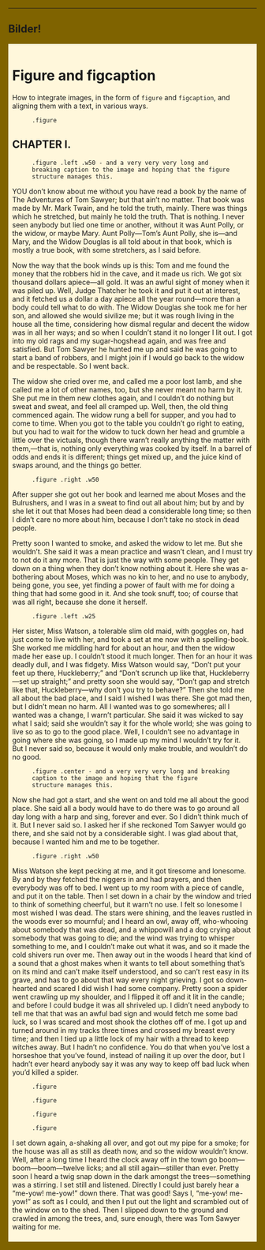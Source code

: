 ---
Bilder!
---------
<style>
html {
    background-color: #7F6300;
}

.wrap {
    margin: 0 auto;
    padding: 8px;
    max-width: 1200px;
    background-color: #FFF7DB;
}
</style>

<div class="wrap">

<h1>Figure and figcaption</h1>

<p>How to integrate images, in the form of <code>figure</code> and <code>figcaption</code>, and aligning them with a text, in various ways.

<figure class="figure">
    <img src="img/1.png" alt="">
    <figcaption><code>.figure</code></figcaption>
</figure>



<h2>CHAPTER I.</h2>

<figure class="figure left w50">
    <img src="img/2.png" alt="">
    <figcaption><code>.figure .left .w50 - and a very very very long and breaking caption to the image and hoping that the figure structure manages this.</code></figcaption>
</figure>

<p>YOU don’t know about me without you have read a book by the name of The Adventures of Tom Sawyer; but that ain’t no matter.  That book was made by Mr. Mark Twain, and he told the truth, mainly.  There was things which he stretched, but mainly he told the truth.  That is nothing.  I never seen anybody but lied one time or another, without it was Aunt Polly, or the widow, or maybe Mary.  Aunt Polly—Tom’s Aunt Polly, she is—and Mary, and the Widow Douglas is all told about in that book, which is mostly a true book, with some stretchers, as I said before.

<p>Now the way that the book winds up is this:  Tom and me found the money that the robbers hid in the cave, and it made us rich.  We got six thousand dollars apiece—all gold.  It was an awful sight of money when it was piled up.  Well, Judge Thatcher he took it and put it out at interest, and it fetched us a dollar a day apiece all the year round—more than a body could tell what to do with.  The Widow Douglas she took me for her son, and allowed she would sivilize me; but it was rough living in the house all the time, considering how dismal regular and decent the widow was in all her ways; and so when I couldn’t stand it no longer I lit out.  I got into my old rags and my sugar-hogshead again, and was free and satisfied.  But Tom Sawyer he hunted me up and said he was going to start a band of robbers, and I might join if I would go back to the widow and be respectable.  So I went back.

<p>The widow she cried over me, and called me a poor lost lamb, and she called me a lot of other names, too, but she never meant no harm by it. She put me in them new clothes again, and I couldn’t do nothing but sweat and sweat, and feel all cramped up.  Well, then, the old thing commenced again.  The widow rung a bell for supper, and you had to come to time. When you got to the table you couldn’t go right to eating, but you had to wait for the widow to tuck down her head and grumble a little over the victuals, though there warn’t really anything the matter with them,—that is, nothing only everything was cooked by itself.  In a barrel of odds and ends it is different; things get mixed up, and the juice kind of swaps around, and the things go better.

<figure class="figure right w50">
    <img src="img/3.png" alt="">
    <figcaption><code>.figure .right .w50</code></figcaption>
</figure>

<p>After supper she got out her book and learned me about Moses and the Bulrushers, and I was in a sweat to find out all about him; but by and by she let it out that Moses had been dead a considerable long time; so then I didn’t care no more about him, because I don’t take no stock in dead people.

<p>Pretty soon I wanted to smoke, and asked the widow to let me.  But she wouldn’t.  She said it was a mean practice and wasn’t clean, and I must try to not do it any more.  That is just the way with some people.  They get down on a thing when they don’t know nothing about it.  Here she was a-bothering about Moses, which was no kin to her, and no use to anybody, being gone, you see, yet finding a power of fault with me for doing a thing that had some good in it.  And she took snuff, too; of course that was all right, because she done it herself.

<figure class="figure left w25">
    <img src="img/4.png" alt="">
    <figcaption><code>.figure .left .w25</code></figcaption>
</figure>

<p>Her sister, Miss Watson, a tolerable slim old maid, with goggles on, had just come to live with her, and took a set at me now with a spelling-book. She worked me middling hard for about an hour, and then the widow made her ease up.  I couldn’t stood it much longer.  Then for an hour it was deadly dull, and I was fidgety.  Miss Watson would say, “Don’t put your feet up there, Huckleberry;” and “Don’t scrunch up like that, Huckleberry—set up straight;” and pretty soon she would say, “Don’t gap and stretch like that, Huckleberry—why don’t you try to behave?”  Then she told me all about the bad place, and I said I wished I was there. She got mad then, but I didn’t mean no harm.  All I wanted was to go somewheres; all I wanted was a change, I warn’t particular.  She said it was wicked to say what I said; said she wouldn’t say it for the whole world; she was going to live so as to go to the good place.  Well, I couldn’t see no advantage in going where she was going, so I made up my mind I wouldn’t try for it.  But I never said so, because it would only make trouble, and wouldn’t do no good.

<figure class="figure center">
    <img src="img/5.png" alt="">
    <figcaption><code>.figure .center - and a very very very long and breaking caption to the image and hoping that the figure structure manages this.</code></figcaption>
</figure>

<p>Now she had got a start, and she went on and told me all about the good place.  She said all a body would have to do there was to go around all day long with a harp and sing, forever and ever.  So I didn’t think much of it. But I never said so.  I asked her if she reckoned Tom Sawyer would go there, and she said not by a considerable sight.  I was glad about that, because I wanted him and me to be together.

<figure class="figure right w50">
    <img src="img/6.png" alt="">
    <figcaption><code>.figure .right .w50</code></figcaption>
</figure>

<p>Miss Watson she kept pecking at me, and it got tiresome and lonesome.  By and by they fetched the niggers in and had prayers, and then everybody was off to bed.  I went up to my room with a piece of candle, and put it on the table.  Then I set down in a chair by the window and tried to think of something cheerful, but it warn’t no use.  I felt so lonesome I most wished I was dead.  The stars were shining, and the leaves rustled in the woods ever so mournful; and I heard an owl, away off, who-whooing about somebody that was dead, and a whippowill and a dog crying about somebody that was going to die; and the wind was trying to whisper something to me, and I couldn’t make out what it was, and so it made the cold shivers run over me. Then away out in the woods I heard that kind of a sound that a ghost makes when it wants to tell about something that’s on its mind and can’t make itself understood, and so can’t rest easy in its grave, and has to go about that way every night grieving.  I got so down-hearted and scared I did wish I had some company.  Pretty soon a spider went crawling up my shoulder, and I flipped it off and it lit in the candle; and before I could budge it was all shriveled up.  I didn’t need anybody to tell me that that was an awful bad sign and would fetch me some bad luck, so I was scared and most shook the clothes off of me. I got up and turned around in my tracks three times and crossed my breast every time; and then I tied up a little lock of my hair with a thread to keep witches away.  But I hadn’t no confidence.  You do that when you’ve lost a horseshoe that you’ve found, instead of nailing it up over the door, but I hadn’t ever heard anybody say it was any way to keep off bad luck when you’d killed a spider.

<figure class="figure">
    <img src="img/7.png" alt="">
    <figcaption><code>.figure</code></figcaption>
</figure>

<figure class="figure">
    <img src="img/8.png" alt="">
    <figcaption><code>.figure</code></figcaption>
</figure>

<figure class="figure">
    <img src="img/9.png" alt="">
    <figcaption><code>.figure</code></figcaption>
</figure>

<figure class="figure">
    <img src="img/10.png" alt="">
    <figcaption><code>.figure</code></figcaption>
</figure>

<p>I set down again, a-shaking all over, and got out my pipe for a smoke; for the house was all as still as death now, and so the widow wouldn’t know. Well, after a long time I heard the clock away off in the town go boom—boom—boom—twelve licks; and all still again—stiller than ever. Pretty soon I heard a twig snap down in the dark amongst the trees—something was a stirring.  I set still and listened.  Directly I could just barely hear a “me-yow! me-yow!” down there.  That was good!  Says I, “me-yow! me-yow!” as soft as I could, and then I put out the light and scrambled out of the window on to the shed.  Then I slipped down to the ground and crawled in among the trees, and, sure enough, there was Tom Sawyer waiting for me.

</div>
</html>
